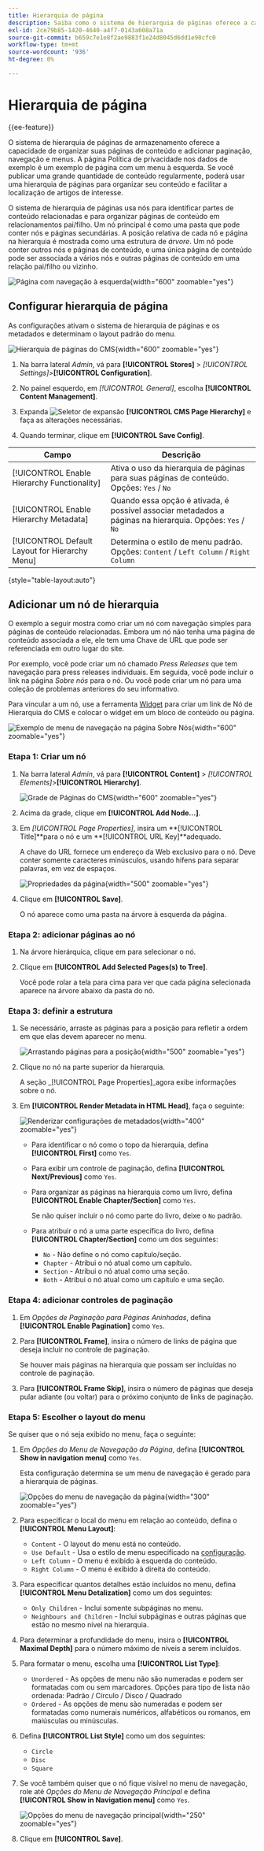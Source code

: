 ```yaml
---
title: Hierarquia de página
description: Saiba como o sistema de hierarquia de páginas oferece a capacidade de organizar suas páginas de conteúdo e adicionar paginação, navegação e menus.
exl-id: 2ce79b85-1420-4640-a4f7-0143a608a71a
source-git-commit: b659c7e1e8f2ae9883f1e24d8045d6dd1e90cfc0
workflow-type: tm+mt
source-wordcount: '936'
ht-degree: 0%

---
```


# Hierarquia de página

{{ee-feature}}

O sistema de hierarquia de páginas de armazenamento oferece a capacidade de organizar suas páginas de conteúdo e adicionar paginação, navegação e menus. A página Política de privacidade nos dados de exemplo é um exemplo de página com um menu à esquerda. Se você publicar uma grande quantidade de conteúdo regularmente, poderá usar uma hierarquia de páginas para organizar seu conteúdo e facilitar a localização de artigos de interesse.

O sistema de hierarquia de páginas usa nós para identificar partes de conteúdo relacionadas e para organizar páginas de conteúdo em relacionamentos pai/filho. Um nó principal é como uma pasta que pode conter nós e páginas secundárias. A posição relativa de cada nó e página na hierarquia é mostrada como uma estrutura de _árvore_. Um nó pode conter outros nós e páginas de conteúdo, e uma única página de conteúdo pode ser associada a vários nós e outras páginas de conteúdo em uma relação pai/filho ou vizinho.

![Página com navegação à esquerda](./assets/storefront-privacy-policy.png){width="600" zoomable="yes"}

## Configurar hierarquia de página

As configurações ativam o sistema de hierarquia de páginas e os metadados e determinam o layout padrão do menu.

![Hierarquia de páginas do CMS](./assets/content-management-cms-page-hierarchy.png){width="600" zoomable="yes"}

1. Na barra lateral _Admin_, vá para **[!UICONTROL Stores]** > _[!UICONTROL Settings]_>**[!UICONTROL Configuration]**.

1. No painel esquerdo, em _[!UICONTROL General]_, escolha **[!UICONTROL Content Management]**.

1. Expanda ![Seletor de expansão](../assets/icon-display-expand.png) **[!UICONTROL CMS Page Hierarchy]** e faça as alterações necessárias.

1. Quando terminar, clique em **[!UICONTROL Save Config]**.

| Campo | Descrição |
|--- |--- |
| [!UICONTROL Enable Hierarchy Functionality] | Ativa o uso da hierarquia de páginas para suas páginas de conteúdo. Opções: `Yes` / `No` |
| [!UICONTROL Enable Hierarchy Metadata] | Quando essa opção é ativada, é possível associar metadados a páginas na hierarquia. Opções: `Yes` / `No` |
| [!UICONTROL Default Layout for Hierarchy Menu] | Determina o estilo de menu padrão. Opções: `Content` / `Left Column` / `Right Column` |

{style="table-layout:auto"}

## Adicionar um nó de hierarquia

O exemplo a seguir mostra como criar um nó com navegação simples para páginas de conteúdo relacionadas. Embora um nó não tenha uma página de conteúdo associada a ele, ele tem uma Chave de URL que pode ser referenciada em outro lugar do site.

Por exemplo, você pode criar um nó chamado _Press Releases_ que tem navegação para press releases individuais. Em seguida, você pode incluir o link na página _Sobre nós_ para o nó. Ou você pode criar um nó para uma coleção de problemas anteriores do seu informativo.

Para vincular a um nó, use a ferramenta [Widget](widgets.md) para criar um link de Nó de Hierarquia do CMS e colocar o widget em um bloco de conteúdo ou página.

![Exemplo de menu de navegação na página Sobre Nós](./assets/page-navigation-storefront.png){width="600" zoomable="yes"}

### Etapa 1: Criar um nó

1. Na barra lateral _Admin_, vá para **[!UICONTROL Content]** > _[!UICONTROL Elements]_>**[!UICONTROL Hierarchy]**.

   ![Grade de Páginas do CMS](./assets/page-hierarchy-cms-pages.png){width="600" zoomable="yes"}

1. Acima da grade, clique em **[!UICONTROL Add Node...]**.

1. Em _[!UICONTROL Page Properties]_, insira um **[!UICONTROL Title]**para o nó e um **[!UICONTROL URL Key]**adequado.

   A chave do URL fornece um endereço da Web exclusivo para o nó. Deve conter somente caracteres minúsculos, usando hifens para separar palavras, em vez de espaços.

   ![Propriedades da página](./assets/page-hierarchy-add-node-page-properties.png){width="500" zoomable="yes"}

1. Clique em **[!UICONTROL Save]**.

   O nó aparece como uma pasta na árvore à esquerda da página.

### Etapa 2: adicionar páginas ao nó

1. Na árvore hierárquica, clique em para selecionar o nó.

1. Clique em **[!UICONTROL Add Selected Pages(s) to Tree]**.

   Você pode rolar a tela para cima para ver que cada página selecionada aparece na árvore abaixo da pasta do nó.

### Etapa 3: definir a estrutura

1. Se necessário, arraste as páginas para a posição para refletir a ordem em que elas devem aparecer no menu.

   ![Arrastando páginas para a posição](./assets/page-hierarchy-drag-to-position.png){width="500" zoomable="yes"}

1. Clique no nó na parte superior da hierarquia.

   A seção _[!UICONTROL Page Properties]_agora exibe informações sobre o nó.

1. Em **[!UICONTROL Render Metadata in HTML Head]**, faça o seguinte:

   ![Renderizar configurações de metadados](./assets/page-hierarchy-render-metadata.png){width="400" zoomable="yes"}

   - Para identificar o nó como o topo da hierarquia, defina **[!UICONTROL First]** como `Yes`.

   - Para exibir um controle de paginação, defina **[!UICONTROL Next/Previous]** como `Yes`.

   - Para organizar as páginas na hierarquia como um livro, defina **[!UICONTROL Enable Chapter/Section]** como `Yes`.

     Se não quiser incluir o nó como parte do livro, deixe o `No` padrão.

   - Para atribuir o nó a uma parte específica do livro, defina **[!UICONTROL Chapter/Section]** como um dos seguintes:

      - `No` - Não define o nó como capítulo/seção.
      - `Chapter` - Atribui o nó atual como um capítulo.
      - `Section` - Atribui o nó atual como uma seção.
      - `Both` - Atribui o nó atual como um capítulo e uma seção.

### Etapa 4: adicionar controles de paginação

1. Em _Opções de Paginação para Páginas Aninhadas_, defina **[!UICONTROL Enable Pagination]** como `Yes`.

1. Para **[!UICONTROL Frame]**, insira o número de links de página que deseja incluir no controle de paginação.

   Se houver mais páginas na hierarquia que possam ser incluídas no controle de paginação.

1. Para **[!UICONTROL Frame Skip]**, insira o número de páginas que deseja pular adiante (ou voltar) para o próximo conjunto de links de paginação.

### Etapa 5: Escolher o layout do menu

Se quiser que o nó seja exibido no menu, faça o seguinte:

1. Em _Opções do Menu de Navegação da Página_, defina **[!UICONTROL Show in navigation menu]** como `Yes`.

   Esta configuração determina se um menu de navegação é gerado para a hierarquia de páginas.

   ![Opções do menu de navegação da página](./assets/page-hierarchy-page-navigation-menu-options.png){width="300" zoomable="yes"}

1. Para especificar o local do menu em relação ao conteúdo, defina o **[!UICONTROL Menu Layout]**:

   - `Content` - O layout do menu está no conteúdo.
   - `Use Default` - Usa o estilo de menu especificado na [configuração](../configuration-reference/general/content-management.md).
   - `Left Column` - O menu é exibido à esquerda do conteúdo.
   - `Right Column` - O menu é exibido à direita do conteúdo.

1. Para especificar quantos detalhes estão incluídos no menu, defina **[!UICONTROL Menu Detalization]** como um dos seguintes:

   - `Only Children` - Inclui somente subpáginas no menu.
   - `Neighbours and Children` - Inclui subpáginas e outras páginas que estão no mesmo nível na hierarquia.

1. Para determinar a profundidade do menu, insira o **[!UICONTROL Maximal Depth]** para o número máximo de níveis a serem incluídos.

1. Para formatar o menu, escolha uma **[!UICONTROL List Type]**:

   - `Unordered` - As opções de menu não são numeradas e podem ser formatadas com ou sem marcadores. Opções para tipo de lista não ordenada: Padrão / Círculo / Disco / Quadrado
   - `Ordered` - As opções de menu são numeradas e podem ser formatadas como numerais numéricos, alfabéticos ou romanos, em maiúsculas ou minúsculas.

1. Defina **[!UICONTROL List Style]** como um dos seguintes:

   - `Circle`
   - `Disc`
   - `Square`

1. Se você também quiser que o nó fique visível no menu de navegação, role até _Opções do Menu de Navegação Principal_ e defina **[!UICONTROL Show in Navigation menu]** como `Yes`.

   ![Opções do menu de navegação principal](./assets/page-hierarchy-main-navigation-menu-options.png){width="250" zoomable="yes"}

1. Clique em **[!UICONTROL Save]**.
